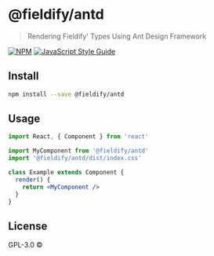 # @fieldify/antd

> Rendering Fieldify&#x27; Types Using Ant Design Framework

[![NPM](https://img.shields.io/npm/v/@fieldify/antd.svg)](https://www.npmjs.com/package/@fieldify/antd) [![JavaScript Style Guide](https://img.shields.io/badge/code_style-standard-brightgreen.svg)](https://standardjs.com)

## Install

```bash
npm install --save @fieldify/antd
```

## Usage

```jsx
import React, { Component } from 'react'

import MyComponent from '@fieldify/antd'
import '@fieldify/antd/dist/index.css'

class Example extends Component {
  render() {
    return <MyComponent />
  }
}
```

## License

GPL-3.0 © [](https://github.com/)
